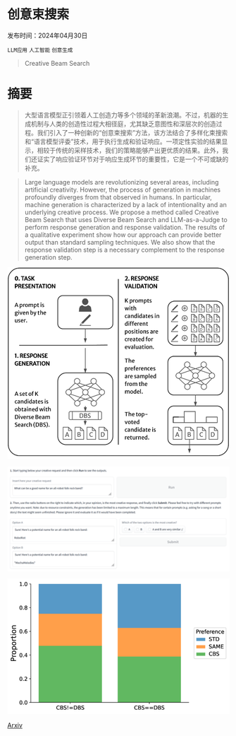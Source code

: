 # 创意束搜索

发布时间：2024年04月30日

`LLM应用` `人工智能` `创意生成`

> Creative Beam Search

# 摘要

> 大型语言模型正引领着人工创造力等多个领域的革新浪潮。不过，机器的生成机制与人类的创造性过程大相径庭，尤其缺乏意图性和深层次的创造过程。我们引入了一种创新的“创意束搜索”方法，该方法结合了多样化束搜索和“语言模型评委”技术，用于执行生成和验证响应。一项定性实验的结果显示，相较于传统的采样技术，我们的策略能够产出更优质的结果。此外，我们还证实了响应验证环节对于响应生成环节的重要性，它是一个不可或缺的补充。

> Large language models are revolutionizing several areas, including artificial creativity. However, the process of generation in machines profoundly diverges from that observed in humans. In particular, machine generation is characterized by a lack of intentionality and an underlying creative process. We propose a method called Creative Beam Search that uses Diverse Beam Search and LLM-as-a-Judge to perform response generation and response validation. The results of a qualitative experiment show how our approach can provide better output than standard sampling techniques. We also show that the response validation step is a necessary complement to the response generation step.

![创意束搜索](../../../paper_images/2405.00099/x1.png)

![创意束搜索](../../../paper_images/2405.00099/x2.png)

![创意束搜索](../../../paper_images/2405.00099/x3.png)

[Arxiv](https://arxiv.org/abs/2405.00099)